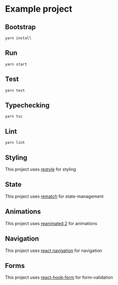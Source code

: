 # Example project

## Bootstrap
```
yarn install
```

## Run
```
yarn start
```

## Test
```
yarn test
```

## Typechecking
```
yarn tsc
```

## Lint
```
yarn lint
```

## Styling
This project uses [restyle](https://github.com/Shopify/restyle) for styling

## State
This project uses [rematch](https://rematchjs.org) for state-management

## Animations
This project uses [reanimated 2](https://docs.swmansion.com/react-native-reanimated/) for animations

## Navigation
This project uses [react navigation](https://reactnavigation.org) for navigation

## Forms
This project uses [react-hook-form](https://react-hook-form.com) for form-validation
